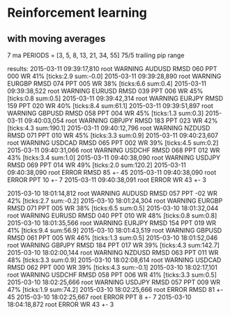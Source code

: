 # Reinforcement learning
with moving averages
---

7 ma PERIODS = [3, 5, 8, 13, 21, 34, 55]
75/5 trailing pip range

results:
2015-03-11 09:39:17,810 root     WARNING  AUDUSD RMSD 060 PPT 000 WR 41% [ticks:2.9 sum:-0.0]
2015-03-11 09:39:28,890 root     WARNING  EURGBP RMSD 074 PPT 005 WR 38% [ticks:6.6 sum:0.4]
2015-03-11 09:39:38,522 root     WARNING  EURUSD RMSD 039 PPT 006 WR 45% [ticks:0.8 sum:0.5]
2015-03-11 09:39:42,314 root     WARNING  EURJPY RMSD 159 PPT 020 WR 40% [ticks:8.4 sum:61.1]
2015-03-11 09:39:51,897 root     WARNING  GBPUSD RMSD 058 PPT 004 WR 45% [ticks:1.3 sum:0.3]
2015-03-11 09:40:03,054 root     WARNING  GBPJPY RMSD 183 PPT 023 WR 42% [ticks:4.3 sum:190.1]
2015-03-11 09:40:12,796 root     WARNING  NZDUSD RMSD 071 PPT 010 WR 45% [ticks:3.3 sum:0.9]
2015-03-11 09:40:23,607 root     WARNING  USDCAD RMSD 065 PPT 002 WR 39% [ticks:4.5 sum:0.2]
2015-03-11 09:40:31,066 root     WARNING  USDCHF RMSD 068 PPT 012 WR 43% [ticks:3.4 sum:1.0]
2015-03-11 09:40:38,090 root     WARNING  USDJPY RMSD 069 PPT 014 WR 49% [ticks:2.0 sum:120.2]
2015-03-11 09:40:38,090 root     ERROR    RMSD 85 +- 45
2015-03-11 09:40:38,090 root     ERROR    PPT 10 +- 7
2015-03-11 09:40:38,091 root     ERROR    WR 43 +- 3

2015-03-10 18:01:14,812 root     WARNING  AUDUSD RMSD 057 PPT -02 WR 42% [ticks:2.7 sum:-0.2]
2015-03-10 18:01:24,304 root     WARNING  EURGBP RMSD 071 PPT 005 WR 38% [ticks:6.5 sum:0.5]
2015-03-10 18:01:32,044 root     WARNING  EURUSD RMSD 040 PPT 010 WR 48% [ticks:0.8 sum:0.8]
2015-03-10 18:01:35,566 root     WARNING  EURJPY RMSD 154 PPT 019 WR 41% [ticks:9.4 sum:56.9]
2015-03-10 18:01:43,519 root     WARNING  GBPUSD RMSD 061 PPT 005 WR 46% [ticks:1.3 sum:0.5]
2015-03-10 18:01:52,046 root     WARNING  GBPJPY RMSD 184 PPT 017 WR 39% [ticks:4.3 sum:142.7]
2015-03-10 18:02:00,144 root     WARNING  NZDUSD RMSD 063 PPT 011 WR 48% [ticks:3.3 sum:0.9]
2015-03-10 18:02:08,614 root     WARNING  USDCAD RMSD 062 PPT 000 WR 39% [ticks:4.3 sum:-0.1]
2015-03-10 18:02:17,101 root     WARNING  USDCHF RMSD 058 PPT 006 WR 41% [ticks:3.3 sum:0.5]
2015-03-10 18:02:25,666 root     WARNING  USDJPY RMSD 057 PPT 009 WR 47% [ticks:1.9 sum:74.2]
2015-03-10 18:02:25,666 root     ERROR    RMSD 81 +- 45
2015-03-10 18:02:25,667 root     ERROR    PPT 8 +- 7
2015-03-10 18:04:18,872 root     ERROR    WR 43 +- 3